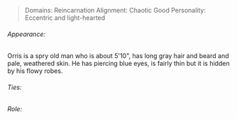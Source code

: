 > Domains: Reincarnation
> Alignment: Chaotic Good
> Personality: Eccentric and light-hearted

###### Appearance:
Orris is a spry old man who is about 5'10", has long gray hair and beard and pale, weathered skin. He has piercing blue eyes, is fairly thin but it is hidden by his flowy robes.

###### Ties:

###### Role:
